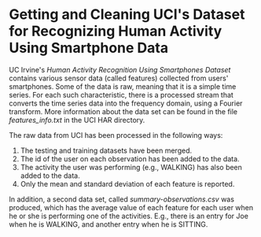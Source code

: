 Getting and Cleaning UCI's Dataset for Recognizing Human Activity Using Smartphone Data
=======================================================================================

UC Irvine's _Human Activity Recognition Using Smartphones Dataset_ contains various sensor data (called features) collected from users' smartphones. Some of the data is raw, meaning that it is a simple time series. For each such characteristic, there is a processed stream that converts the time series data into the frequency domain, using a Fourier transform.  More information about the data set can be found in the file *features_info.txt* in the UCI HAR directory.

The raw data from UCI has been processed in the following ways:
1. The testing and training datasets have been merged.
2. The id of the user on each observation has been added to the data.
3. The activity the user was performing (e.g., WALKING) has also been added to the data.
4. Only the mean and standard deviation of each feature is reported.

In addition, a second data set, called *summary-observations.csv* was produced, which has the average value of each feature for each user when he or she is performing one of the activities. E.g., there is an entry for Joe when he is WALKING, and another entry when he is SITTING.
